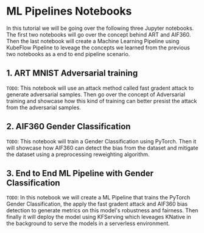 # ML Pipelines Notebooks

In this tutorial we will be going over the following three Jupyter notebooks. The first two notebooks will 
go over the concept behind ART and AIF360. Then the last notebook will create a Machine Learning Pipeline using 
KubeFlow Pipeline to leveage the concepts we learned from the previous two notebooks as a end to end pipeline scenario. 

## 1. ART MNIST Adversarial training
`TODO`: This notebook will use an attack method called fast gradent attack to generate adversarial samples. Then go over the 
concept of Adversarial training and showcase how this kind of training can better presist the attack from the adversarial samples.

## 2. AIF360 Gender Classification
`TODO`: This notebook will train a Gender Classification using PyTorch. Then it will showcase how AIF360 can detect the bias
from the dataset and mitigate the dataset using a preprocessing reweighting algorithm.

## 3. End to End ML Pipeline with Gender Classification
`TODO`: In this notebook we will create a ML Pipeline that trains the PyTorch Gender Classification, the apply the fast gradent attack
and AIF360 bias detection to generate metrics on this model's robustness and fairness. Then finally it will deploy the model 
using KFServing which leveages KNative in the background to serve the models in a serverless environment.
